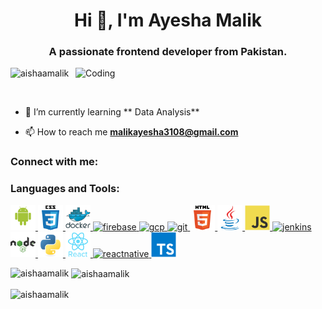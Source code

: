 <h1 align="center">Hi 👋, I'm Ayesha Malik</h1>
<h3 align="center">A passionate frontend developer from Pakistan.</h3>

<img align="right" alt="Coding" width="400" src="https://www.google.com/imgres?q=Animated%20Coding%20GIF%20girl&imgurl=https%3A%2F%2Fcdn.dribbble.com%2Fuserupload%2F8046474%2Ffile%2Foriginal-1de7a34e8dfb6d1b9723e77458786c81.gif&imgrefurl=https%3A%2F%2Fdribbble.com%2Fshots%2F21824398-Lottie-Animation-Woman-working-on-laptop&docid=I4HCt12WWLHlEM&tbnid=KJK1nWKn-gwEpM&vet=12ahUKEwin2fvV-oqIAxXnB9sEHSgsD1UQM3oECBcQAA..i&w=2500&h=1400&hcb=2&ved=2ahUKEwin2fvV-oqIAxXnB9sEHSgsD1UQM3oECBcQAA">

<p align="left"> <img src="https://komarev.com/ghpvc/?username=aishaamalik&label=Profile%20views&color=0e75b6&style=flat" alt="aishaamalik" /> </p>

<p align="left"> <a href="https://twitter.com/" target="blank"><img src="https://img.shields.io/twitter/follow/?logo=twitter&style=for-the-badge" alt="" /></a> </p>

- 🌱 I’m currently learning **  Data Analysis**

- 📫 How to reach me **malikayesha3108@gmail.com**

<h3 align="left">Connect with me:</h3>
<p align="left">
</p>

<h3 align="left">Languages and Tools:</h3>
<p align="left"> <a href="https://developer.android.com" target="_blank" rel="noreferrer"> <img src="https://raw.githubusercontent.com/devicons/devicon/master/icons/android/android-original-wordmark.svg" alt="android" width="40" height="40"/> </a> <a href="https://www.w3schools.com/css/" target="_blank" rel="noreferrer"> <img src="https://raw.githubusercontent.com/devicons/devicon/master/icons/css3/css3-original-wordmark.svg" alt="css3" width="40" height="40"/> </a> <a href="https://www.docker.com/" target="_blank" rel="noreferrer"> <img src="https://raw.githubusercontent.com/devicons/devicon/master/icons/docker/docker-original-wordmark.svg" alt="docker" width="40" height="40"/> </a> <a href="https://firebase.google.com/" target="_blank" rel="noreferrer"> <img src="https://www.vectorlogo.zone/logos/firebase/firebase-icon.svg" alt="firebase" width="40" height="40"/> </a> <a href="https://cloud.google.com" target="_blank" rel="noreferrer"> <img src="https://www.vectorlogo.zone/logos/google_cloud/google_cloud-icon.svg" alt="gcp" width="40" height="40"/> </a> <a href="https://git-scm.com/" target="_blank" rel="noreferrer"> <img src="https://www.vectorlogo.zone/logos/git-scm/git-scm-icon.svg" alt="git" width="40" height="40"/> </a> <a href="https://www.w3.org/html/" target="_blank" rel="noreferrer"> <img src="https://raw.githubusercontent.com/devicons/devicon/master/icons/html5/html5-original-wordmark.svg" alt="html5" width="40" height="40"/> </a> <a href="https://www.java.com" target="_blank" rel="noreferrer"> <img src="https://raw.githubusercontent.com/devicons/devicon/master/icons/java/java-original.svg" alt="java" width="40" height="40"/> </a> <a href="https://developer.mozilla.org/en-US/docs/Web/JavaScript" target="_blank" rel="noreferrer"> <img src="https://raw.githubusercontent.com/devicons/devicon/master/icons/javascript/javascript-original.svg" alt="javascript" width="40" height="40"/> </a> <a href="https://www.jenkins.io" target="_blank" rel="noreferrer"> <img src="https://www.vectorlogo.zone/logos/jenkins/jenkins-icon.svg" alt="jenkins" width="40" height="40"/> </a> <a href="https://nodejs.org" target="_blank" rel="noreferrer"> <img src="https://raw.githubusercontent.com/devicons/devicon/master/icons/nodejs/nodejs-original-wordmark.svg" alt="nodejs" width="40" height="40"/> </a> <a href="https://www.python.org" target="_blank" rel="noreferrer"> <img src="https://raw.githubusercontent.com/devicons/devicon/master/icons/python/python-original.svg" alt="python" width="40" height="40"/> </a> <a href="https://reactjs.org/" target="_blank" rel="noreferrer"> <img src="https://raw.githubusercontent.com/devicons/devicon/master/icons/react/react-original-wordmark.svg" alt="react" width="40" height="40"/> </a> <a href="https://reactnative.dev/" target="_blank" rel="noreferrer"> <img src="https://reactnative.dev/img/header_logo.svg" alt="reactnative" width="40" height="40"/> </a> <a href="https://www.typescriptlang.org/" target="_blank" rel="noreferrer"> <img src="https://raw.githubusercontent.com/devicons/devicon/master/icons/typescript/typescript-original.svg" alt="typescript" width="40" height="40"/> </a> </p>

<p><img align="left" src="https://github-readme-stats.vercel.app/api/top-langs?username=aishaamalik&show_icons=true&locale=en&layout=compact" alt="aishaamalik" /></p>

<p>&nbsp;<img align="center" src="https://github-readme-stats.vercel.app/api?username=aishaamalik&show_icons=true&locale=en" alt="aishaamalik" /></p>

<p><img align="center" src="https://github-readme-streak-stats.herokuapp.com/?user=aishaamalik&" alt="aishaamalik" /></p>
